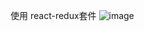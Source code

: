 使用 react-redux套件
![image](https://github.com/JasonDontw/react-redux_todolsit_react/blob/master/display.gif)
